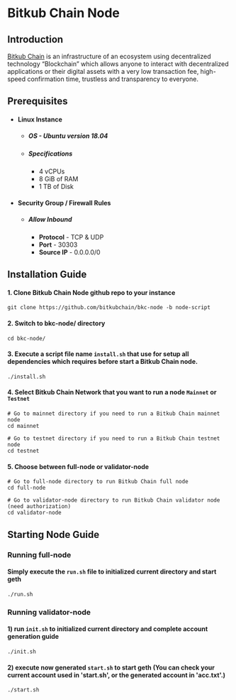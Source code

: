 # Bitkub Chain Node

## Introduction
[Bitkub Chain](https://www.bitkubchain.com)  is an infrastructure of an ecosystem using decentralized technology “Blockchain” which allows anyone to interact with decentralized applications or their digital assets with a very low transaction fee, high-speed confirmation time, trustless and  transparency to everyone.

## Prerequisites
   - #### **Linux Instance**
        - ##### OS - Ubuntu version 18.04 
        - ##### Specifications
           - 4 vCPUs
           - 8 GiB of RAM
           - 1 TB of Disk
    
   - #### **Security Group / Firewall Rules** 
        - ##### Allow Inbound
          -  **Protocol** - TCP & UDP
          -  **Port** - 30303
          - **Source IP** - 0.0.0.0/0
                
## Installation Guide
#### 1. Clone Bitkub Chain Node github repo to your instance 
```shell
git clone https://github.com/bitkubchain/bkc-node -b node-script
```
#### 2. Switch to bkc-node/ directory
```shell
cd bkc-node/
```
#### 3.  Execute a script file name `install.sh` that use for setup all dependencies which requires before start a Bitkub Chain node.
```shell
./install.sh 
```
#### 4. Select Bitkub Chain Network that you want to run a node `Mainnet` or `Testnet` 
```shell
# Go to mainnet directory if you need to run a Bitkub Chain mainnet node
cd mainnet 

# Go to testnet directory if you need to run a Bitkub Chain testnet node
cd testnet 
```
#### 5. Choose between full-node or validator-node
 ```shell
# Go to full-node directory to run Bitkub Chain full node
cd full-node

# Go to validator-node directory to run Bitkub Chain validator node (need authorization)
cd validator-node 
```

## Starting Node Guide

### Running full-node

#### Simply execute the `run.sh` file to initialized current directory and start geth

 ```shell
./run.sh
```

### Running validator-node

#### 1) run `init.sh` to initialized current directory and complete account generation guide

 ```shell
./init.sh
```

#### 2) execute now generated `start.sh` to start geth (You can check your current account used in 'start.sh', or the generated account in 'acc.txt'.)

 ```shell
./start.sh
```
